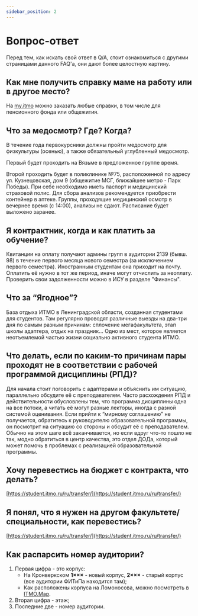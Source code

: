```yaml
---
sidebar_position: 2
---
```

# Вопрос-ответ

Перед тем, как искать свой ответ в Q/A, стоит ознакомиться с другими страницами данного FAQ'а, они дают более целостную картину.

## Как мне получить справку маме на работу или в другое место?

На [my.itmo](life/services.md) можно заказать любые справки, в том числе для пенсионного фонда или общежития.

## Что за медосмотр? Где? Когда?

В течение года первокурсники должны пройти медосмотр для физкультуры (осенью), а также обязательный углубленный медосмотр.

Первый будет проходить на Вязьме в предложенное группе время.

Второй проходить будет в поликлинике №75, расположенной по адресу ул. Кузнецовская, дом 9 (общежитие МСГ, ближайшее метро - Парк Победы). При себе необходимо иметь паспорт и медицинский страховой полис. Для сбора анализов рекомендуется приобрести контейнер в аптеке. Группы, проходящие медицинский осмотр в вечернее время (с 14:00), анализы не сдают. Расписание будет выложено заранее.

## Я контрактник, когда и как платить за обучение?

Квитанции на оплату получают админы групп в аудитории 2139 (бывш. 98) в течение первого месяца нового семестра (за исключением первого семестра). Иностранным студентам она приходит на почту. Оплатить её нужно в тот же период, иначе могут отчислить за неоплату. Проверить свои задолженности можно в ИСУ в разделе "Финансы".

## Что за “Ягодное”?

База отдыха ИТМО в Ленинградской области, созданная студентами для студентов. Там регулярно проводят различные выезды на два-три дня по самым разным причинам: сплочение мегафакультета, этап школы адаптера, отдых на праздник… Одно из мест, которое является неотъемлемой частью жизни социально активного студента ИТМО.

## Что делать, если по каким-то причинам пары проходят не в соответствии с рабочей программой дисциплины (РПД)?

Для начала стоит поговорить с адаптерами и объяснить им ситуацию, параллельно обсудите её с преподавателем. Часто расхождения РПД и действительности обусловлены тем, что программа дисциплины одна на все потоки, а читать её могут разные лекторы, иногда с разной системой оценивания. Если прийти к “мирному соглашению” не получается, обратитесь к руководителю образовательной программы, он посмотрит на ситуацию со стороны и обсудит её с преподавателем. Обычно на этом шаге всё заканчивается, но если вдруг что-то пошло не так, модно обратиться в центр качества, это отдел ДОДа, который может помочь в проблемах с реализацией образовательной программы.

## Хочу перевестись на бюджет с контракта, что делать?

[https://student.itmo.ru/ru/transfer/](https://student.itmo.ru/ru/transfer/)

## Я понял, что я нужен на другом факультете/специальности, как перевестись?

[https://student.itmo.ru/ru/transfer/](https://student.itmo.ru/ru/transfer/)

## Как распарсить номер аудитории?

1. Первая цифра - это корпус:
    - На Кронверкском **1×××** - новый корпус, **2×××** - старый корпус (все аудитории ФИТиПа находится там);
    - Как расположены корпуса на Ломоносова, можно посмотреть в [ITMO.Map](life/services.md#itmomap).
2. Вторая цифра - этаж;
3. Последние две - номер аудитории.
